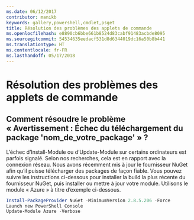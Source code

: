 ```yaml
---
ms.date: 06/12/2017
contributor: manikb
keywords: gallery,powershell,cmdlet,psget
title: Résolution des problèmes des applets de commande
ms.openlocfilehash: e8890cb6bbe661b8524d83cabf91483acbde8095
ms.sourcegitcommit: 54534635eedacf531d8d6344019dc16a50b8b441
ms.translationtype: HT
ms.contentlocale: fr-FR
ms.lasthandoff: 05/17/2018
---
```

# <a name="troubleshooting-cmdlets"></a>Résolution des problèmes des applets de commande

## <a name="how-to-resolve-warning-package-your-package-name-failed-to-download-issue"></a>Comment résoudre le problème « Avertissement : Échec du téléchargement du package 'nom_de_votre_package' » ?

L’échec d’Install-Module ou d’Update-Module sur certains ordinateurs est parfois signalé.
Selon nos recherches, cela est en rapport avec la connexion réseau.
Nous avons récemment mis à jour le fournisseur NuGet afin qu’il puisse télécharger des packages de façon fiable.
Vous pouvez suivre les instructions ci-dessous pour installer la build la plus récente du fournisseur NuGet, puis installer ou mettre à jour votre module.
Utilisons le module « Azure » à titre d’exemple ci-dessous.

```powershell
Install-PackageProvider NuGet -MinimumVersion 2.8.5.206 -Force
Launch new PowerShell Console
Update-Module Azure -Verbose
```